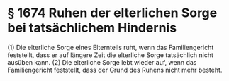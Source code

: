 # § 1674 Ruhen der elterlichen Sorge bei tatsächlichem Hindernis
(1) Die elterliche Sorge eines Elternteils ruht, wenn das Familiengericht feststellt, dass er auf längere Zeit die elterliche Sorge tatsächlich nicht ausüben kann.
(2) Die elterliche Sorge lebt wieder auf, wenn das Familiengericht feststellt, dass der Grund des Ruhens nicht mehr besteht.
